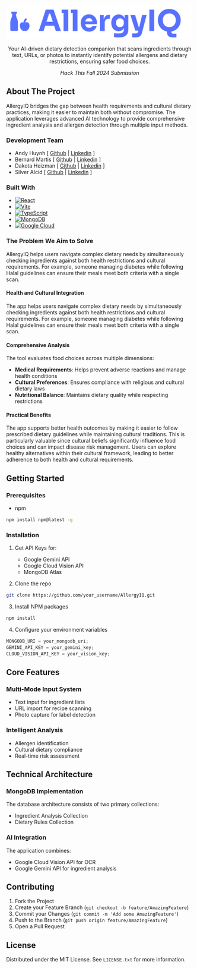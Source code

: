 <br />
<div align="center">
  <a href="https://github.com/Chimera-Collective/AllergyIQ/tree/16-Ocr-implementation">
    <img src="readme-assets/logo.png" alt="Logo" width="500" height="93">
  </a>
  <br>

  <p align="center">
    Your AI-driven dietary detection companion that scans ingredients through text, URLs, or photos to instantly identify potential allergens and dietary restrictions, ensuring safer food choices.
  </p>

  <p align="center">
    <i>Hack This Fall 2024 Submission</i>
  </p>

</div>

## About The Project

AllergyIQ bridges the gap between health requirements and cultural dietary practices, making it easier to maintain both without compromise. The application leverages advanced AI technology to provide comprehensive ingredient analysis and allergen detection through multiple input methods.

### Development Team

- Andy Huynh [ [Github](https://github.com/AH-Huynh942) | [Linkedin](https://www.linkedin.com/in/andy-huynh-5a572791/) ]
- Bernard Martis [ [Github](https://github.com/bernardm) | [Linkedin](https://www.linkedin.com/in/bernard-martis/) ]
- Dakota Heizman [ [Github](https://github.com/DakotaH5000) | [Linkedin](https://www.linkedin.com/in/Dakota-Heizman/) ]
- Silver Alcid [ [Github](https://github.com/silveralcid) | [Linkedin](https://www.linkedin.com/in/silveralcid/) ]

### Built With

- [![React][React.js]][React-url]
- [![Vite][Vite.js]][Vite-url]
- [![TypeScript][TypeScript.js]][TypeScript-url]
- [![MongoDB][MongoDB.js]][MongoDB-url]
- [![Google Cloud][GoogleCloud.js]][GoogleCloud-url]

### The Problem We Aim to Solve

AllergyIQ helps users navigate complex dietary needs by simultaneously checking ingredients against both health restrictions and cultural requirements. For example, someone managing diabetes while following Halal guidelines can ensure their meals meet both criteria with a single scan.

#### Health and Cultural Integration

The app helps users navigate complex dietary needs by simultaneously checking ingredients against both health restrictions and cultural requirements. For example, someone managing diabetes while following Halal guidelines can ensure their meals meet both criteria with a single scan.

#### Comprehensive Analysis

The tool evaluates food choices across multiple dimensions:

- **Medical Requirements**: Helps prevent adverse reactions and manage health conditions
- **Cultural Preferences**: Ensures compliance with religious and cultural dietary laws
- **Nutritional Balance**: Maintains dietary quality while respecting restrictions

#### Practical Benefits

The app supports better health outcomes by making it easier to follow prescribed dietary guidelines while maintaining cultural traditions. This is particularly valuable since cultural beliefs significantly influence food choices and can impact disease risk management. Users can explore healthy alternatives within their cultural framework, leading to better adherence to both health and cultural requirements.

## Getting Started

### Prerequisites

- npm

```sh
npm install npm@latest -g
```

### Installation

1. Get API Keys for:

   - Google Gemini API
   - Google Cloud Vision API
   - MongoDB Atlas

2. Clone the repo

```sh
git clone https://github.com/your_username/AllergyIQ.git
```

3. Install NPM packages

```sh
npm install
```

4. Configure your environment variables

```js
MONGODB_URI = your_mongodb_uri;
GEMINI_API_KEY = your_gemini_key;
CLOUD_VISION_API_KEY = your_vision_key;
```

## Core Features

### Multi-Mode Input System

- Text input for ingredient lists
- URL import for recipe scanning
- Photo capture for label detection

### Intelligent Analysis

- Allergen identification
- Cultural dietary compliance
- Real-time risk assessment

## Technical Architecture

### MongoDB Implementation

The database architecture consists of two primary collections:

- Ingredient Analysis Collection
- Dietary Rules Collection

### AI Integration

The application combines:

- Google Cloud Vision API for OCR
- Google Gemini API for ingredient analysis

## Contributing

1. Fork the Project
2. Create your Feature Branch (`git checkout -b feature/AmazingFeature`)
3. Commit your Changes (`git commit -m 'Add some AmazingFeature'`)
4. Push to the Branch (`git push origin feature/AmazingFeature`)
5. Open a Pull Request

## License

Distributed under the MIT License. See `LICENSE.txt` for more information.

[React.js]: https://img.shields.io/badge/React-20232A?style=for-the-badge&logo=react&logoColor=61DAFB
[React-url]: https://reactjs.org/
[Vite.js]: https://img.shields.io/badge/Vite-646CFF?style=for-the-badge&logo=vite&logoColor=white
[Vite-url]: https://vitejs.dev/
[TypeScript.js]: https://img.shields.io/badge/TypeScript-007ACC?style=for-the-badge&logo=typescript&logoColor=white
[TypeScript-url]: https://www.typescriptlang.org/
[MongoDB.js]: https://img.shields.io/badge/MongoDB-4EA94B?style=for-the-badge&logo=mongodb&logoColor=white
[MongoDB-url]: https://www.mongodb.com/
[GoogleCloud.js]: https://img.shields.io/badge/Google_Cloud-4285F4?style=for-the-badge&logo=google-cloud&logoColor=white
[GoogleCloud-url]: https://cloud.google.com/
